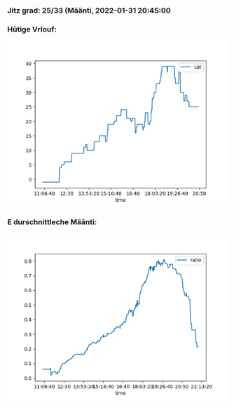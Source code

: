 ### Jitz grad: 25/33 (Määnti, 2022-01-31 20:45:00

### Hütige Vrlouf:
![Graph](Today.png)

### E durschnittleche Määnti:
![Graph](Määnti.png)